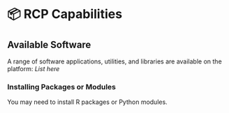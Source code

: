 # 📦 RCP Capabilities

## Available Software

A range of software applications, utilities, and libraries are
available on the platform: 
*List here*

### Installing Packages or Modules

You may need to install R packages or Python modules.

